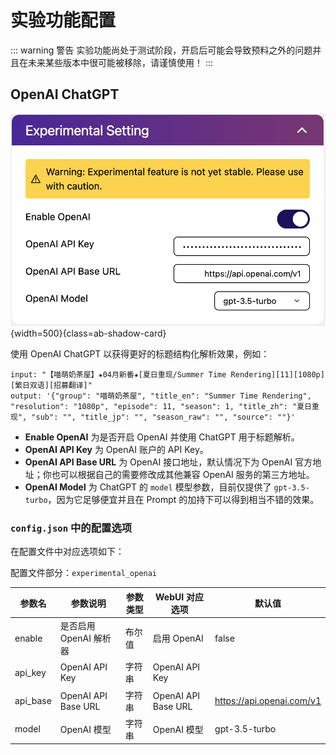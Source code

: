 # 实验功能配置

::: warning 警告
实验功能尚处于测试阶段，开启后可能会导致预料之外的问题并且在未来某些版本中很可能被移除，请谨慎使用！
:::
## OpenAI ChatGPT

![experimental](../image/config/experimental.png){width=500}{class=ab-shadow-card}

使用 OpenAI ChatGPT 以获得更好的标题结构化解析效果，例如：

```
input: "【喵萌奶茶屋】★04月新番★[夏日重现/Summer Time Rendering][11][1080p][繁日双语][招募翻译]"
output: '{"group": "喵萌奶茶屋", "title_en": "Summer Time Rendering", "resolution": "1080p", "episode": 11, "season": 1, "title_zh": "夏日重现", "sub": "", "title_jp": "", "season_raw": "", "source": ""}'
```

- **Enable OpenAI** 为是否开启 OpenAI 并使用 ChatGPT 用于标题解析。
- **OpenAI API Key** 为 OpenAI 账户的 API Key。
- **OpenAI API Base URL** 为 OpenAI 接口地址，默认情况下为 OpenAI 官方地址；你也可以根据自己的需要修改成其他兼容 OpenAI 服务的第三方地址。
- **OpenAI Model** 为 ChatGPT 的 `model` 模型参数，目前仅提供了 `gpt-3.5-turbo`，因为它足够便宜并且在 Prompt 的加持下可以得到相当不错的效果。

### `config.json` 中的配置选项

在配置文件中对应选项如下：

配置文件部分：`experimental_openai`

| 参数名     | 参数说明       | 参数类型 | WebUI 对应选项 | 默认值      |
|---------|------------|------|------------|----------|
| enable  | 是否启用 OpenAI 解析器    | 布尔值  | 启用 OpenAI         | false    |
| api_key    | OpenAI API Key       | 字符串  | OpenAI API Key       | |
| api_base   | OpenAI API Base URL   | 字符串  | OpenAI API Base URL   | https://api.openai.com/v1 |
| model | OpenAI 模型 | 字符串  | OpenAI 模型 | gpt-3.5-turbo
